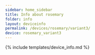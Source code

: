 ```yaml
---
sidebar: home_sidebar
title: Info about rosemary
folder: info
layout: deviceinfo
permalink: /devices/rosemary/variant3/
device: rosemary_variant3
---
```

{% include templates/device_info.md %}
